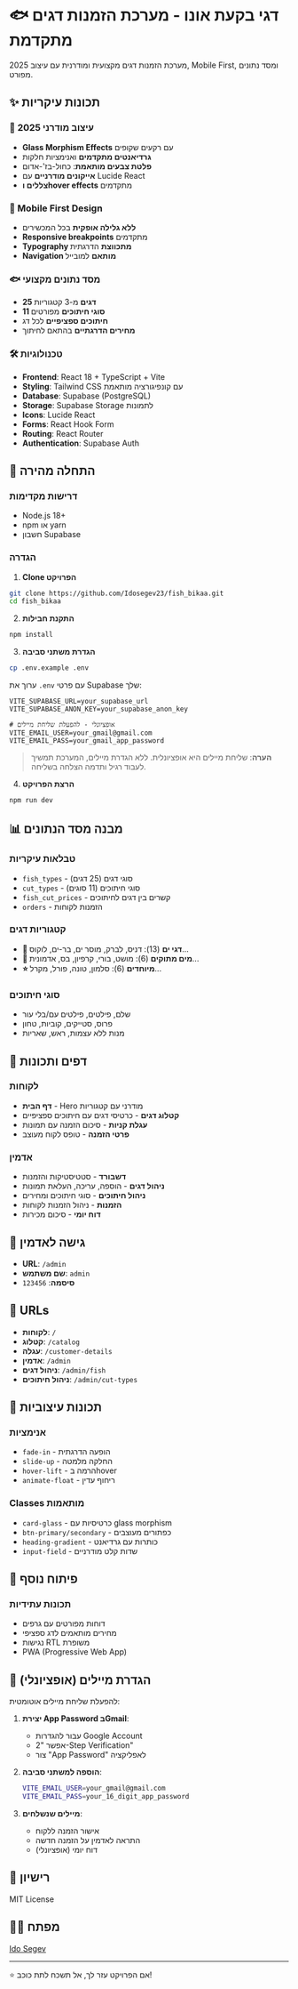 # 🐟 דגי בקעת אונו - מערכת הזמנות דגים מתקדמת

מערכת הזמנות דגים מקצועית ומודרנית עם עיצוב 2025, Mobile First, ומסד נתונים מפורט.

## ✨ תכונות עיקריות

### 🎨 עיצוב מודרני 2025
- **Glass Morphism Effects** עם רקעים שקופים
- **גרדיאנטים מתקדמים** ואנימציות חלקות
- **פלטת צבעים מותאמת**: כחול-בז'-אדום
- **אייקונים מודרניים** עם Lucide React
- **צללים וhover effects** מתקדמים

### 📱 Mobile First Design
- **ללא גלילה אופקית** בכל המכשירים
- **Responsive breakpoints** מתקדמים
- **Typography מתכווצת** הדרגתית
- **Navigation מותאם** למובייל

### 🐟 מסד נתונים מקצועי
- **25 דגים** מ-3 קטגוריות
- **11 סוגי חיתוכים** מפורטים
- **חיתוכים ספציפיים** לכל דג
- **מחירים הדרגתיים** בהתאם לחיתוך

### 🛠️ טכנולוגיות

- **Frontend**: React 18 + TypeScript + Vite
- **Styling**: Tailwind CSS עם קונפיגורציה מותאמת
- **Database**: Supabase (PostgreSQL)
- **Storage**: Supabase Storage לתמונות
- **Icons**: Lucide React
- **Forms**: React Hook Form
- **Routing**: React Router
- **Authentication**: Supabase Auth

## 🚀 התחלה מהירה

### דרישות מקדימות
- Node.js 18+
- npm או yarn
- חשבון Supabase

### הגדרה

1. **Clone הפרויקט**
```bash
git clone https://github.com/Idosegev23/fish_bikaa.git
cd fish_bikaa
```

2. **התקנת חבילות**
```bash
npm install
```

3. **הגדרת משתני סביבה**
```bash
cp .env.example .env
```
ערוך את `.env` עם פרטי Supabase שלך:
```
VITE_SUPABASE_URL=your_supabase_url
VITE_SUPABASE_ANON_KEY=your_supabase_anon_key

# אופציונלי - להפעלת שליחת מיילים
VITE_EMAIL_USER=your_gmail@gmail.com
VITE_EMAIL_PASS=your_gmail_app_password
```

> **הערה**: שליחת מיילים היא אופציונלית. ללא הגדרת מיילים, המערכת תמשיך לעבוד רגיל ותדמה הצלחה בשליחה.

4. **הרצת הפרויקט**
```bash
npm run dev
```

## 📊 מבנה מסד הנתונים

### טבלאות עיקריות
- `fish_types` - סוגי דגים (25 דגים)
- `cut_types` - סוגי חיתוכים (11 סוגים)
- `fish_cut_prices` - קשרים בין דגים לחיתוכים
- `orders` - הזמנות לקוחות

### קטגוריות דגים
- **🌊 דגי ים** (13): דניס, לברק, מוסר ים, בר-ים, לוקוס...
- **🐠 מים מתוקים** (6): מושט, בורי, קרפיון, בס, אדמונית...  
- **⭐ מיוחדים** (6): סלמון, טונה, פורל, מקרל...

### סוגי חיתוכים
- שלם, פילטים, פילטים עם/בלי עור
- פרוס, סטייקים, קוביות, טחון
- מנות ללא עצמות, ראש, שאריות

## 🎯 דפים ותכונות

### לקוחות
- **דף הבית** - Hero מודרני עם קטגוריות
- **קטלוג דגים** - כרטיסי דגים עם חיתוכים ספציפיים
- **עגלת קניות** - סיכום הזמנה עם תמונות
- **פרטי הזמנה** - טופס לקוח מעוצב

### אדמין
- **דשבורד** - סטטיסטיקות והזמנות
- **ניהול דגים** - הוספה, עריכה, העלאת תמונות
- **ניהול חיתוכים** - סוגי חיתוכים ומחירים
- **הזמנות** - ניהול הזמנות לקוחות
- **דוח יומי** - סיכום מכירות

## 🔑 גישה לאדמין

- **URL**: `/admin`
- **שם משתמש**: `admin`
- **סיסמה**: `123456`

## 📱 URLs

- **לקוחות**: `/`
- **קטלוג**: `/catalog`
- **עגלה**: `/customer-details`
- **אדמין**: `/admin`
- **ניהול דגים**: `/admin/fish`
- **ניהול חיתוכים**: `/admin/cut-types`

## 🎨 תכונות עיצוביות

### אנימציות
- `fade-in` - הופעה הדרגתית
- `slide-up` - החלקה מלמטה
- `hover-lift` - הרמה בhover
- `animate-float` - ריחוף עדין

### Classes מותאמות
- `card-glass` - כרטיסיות עם glass morphism
- `btn-primary/secondary` - כפתורים מעוצבים
- `heading-gradient` - כותרות עם גרדיאנט
- `input-field` - שדות קלט מודרניים

## 🚧 פיתוח נוסף

### תכונות עתידיות
- דוחות מפורטים עם גרפים
- מחירים מותאמים לדג ספציפי
- נגישות RTL משופרת
- PWA (Progressive Web App)

## 📧 הגדרת מיילים (אופציונלי)

להפעלת שליחת מיילים אוטומטית:

1. **יצירת App Password בGmail**:
   - עבור להגדרות Google Account
   - אפשר "2-Step Verification"
   - צור "App Password" לאפליקציה

2. **הוספה למשתני סביבה**:
   ```bash
   VITE_EMAIL_USER=your_gmail@gmail.com
   VITE_EMAIL_PASS=your_16_digit_app_password
   ```

3. **מיילים שנשלחים**:
   - אישור הזמנה ללקוח
   - התראה לאדמין על הזמנה חדשה
   - דוח יומי (אופציונלי)

## 📄 רישיון

MIT License

## 👨‍💻 מפתח

[Ido Segev](https://github.com/Idosegev23)

---

⭐ אם הפרויקט עזר לך, אל תשכח לתת כוכב!
